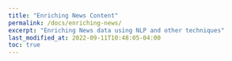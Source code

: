 ```yaml
---
title: "Enriching News Content"
permalink: /docs/enriching-news/
excerpt: "Enriching News data using NLP and other techniques"
last_modified_at: 2022-09-11T10:48:05-04:00
toc: true
---
```

